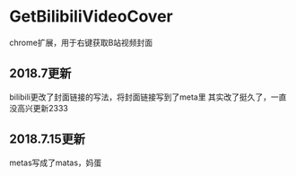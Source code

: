# GetBilibiliVideoCover
chrome扩展，用于右键获取B站视频封面

## 2018.7更新
bilibili更改了封面链接的写法，将封面链接写到了meta里
其实改了挺久了，一直没高兴更新2333

## 2018.7.15更新
metas写成了matas，妈蛋
